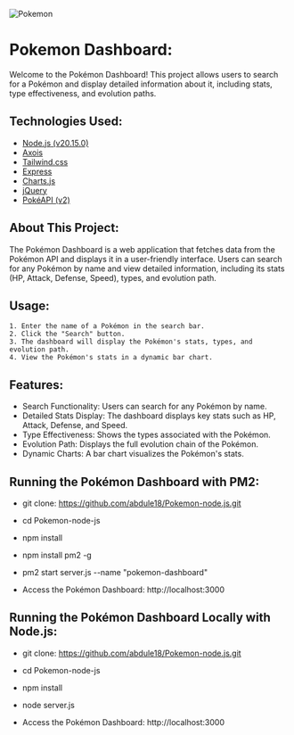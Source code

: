 ![Pokemon](https://user-images.githubusercontent.com/51619445/151736139-2c38e8a8-2c4f-4e22-9fc0-4c3bf3c27349.png)


# Pokemon Dashboard:

Welcome to the Pokémon Dashboard! This project allows users to search for a Pokémon and display detailed information about it, including stats, type effectiveness, and evolution paths.


## Technologies Used:
 - [Node.js (v20.15.0)](https://www.npmjs.com)
 - [Axois](https://www.npmjs.com/package/axios)
 - [Tailwind.css](https://tailwindcss.com)
 - [Express](https://www.npmjs.com/package/express)
 - [Charts.js](https://www.chartjs.org)
 - [jQuery](https://jquery.com)
 - [PokéAPI (v2)](https://pokeapi.co/)


## About This Project:

The Pokémon Dashboard is a web application that fetches data from the Pokémon API and displays it in a user-friendly interface. Users can search for any Pokémon by name and view detailed information, including its stats (HP, Attack, Defense, Speed), types, and evolution path.
## Usage:

    1. Enter the name of a Pokémon in the search bar.
    2. Click the "Search" button.
    3. The dashboard will display the Pokémon's stats, types, and evolution path.
    4. View the Pokémon's stats in a dynamic bar chart.
## Features:

- Search Functionality: Users can search for any Pokémon by name.
- Detailed Stats Display: The dashboard displays key stats such as HP, Attack, Defense, and Speed.
- Type Effectiveness: Shows the types associated with the Pokémon.
- Evolution Path: Displays the full evolution chain of the Pokémon.
- Dynamic Charts: A bar chart visualizes the Pokémon's stats.
## Running the Pokémon Dashboard with PM2:

-   git clone: https://github.com/abdule18/Pokemon-node.js.git
- cd Pokemon-node-js

- npm install
- npm install pm2 -g
- pm2 start server.js --name "pokemon-dashboard"
- Access the Pokémon Dashboard: http://localhost:3000
## Running the Pokémon Dashboard Locally with Node.js:

-   git clone: https://github.com/abdule18/Pokemon-node.js.git
- cd Pokemon-node-js

- npm install
- node server.js
- Access the Pokémon Dashboard: http://localhost:3000

